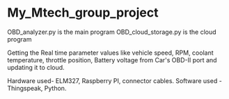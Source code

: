 # My_Mtech_group_project

OBD_analyzer.py is the main program 
OBD_cloud_storage.py is the cloud program

Getting the Real time parameter values like vehicle speed, RPM, coolant temperature, throttle position, Battery voltage from Car's OBD-II port and updating it to cloud.

Hardware used- ELM327, Raspberry PI, connector cables.
Software used - Thingspeak, Python.
